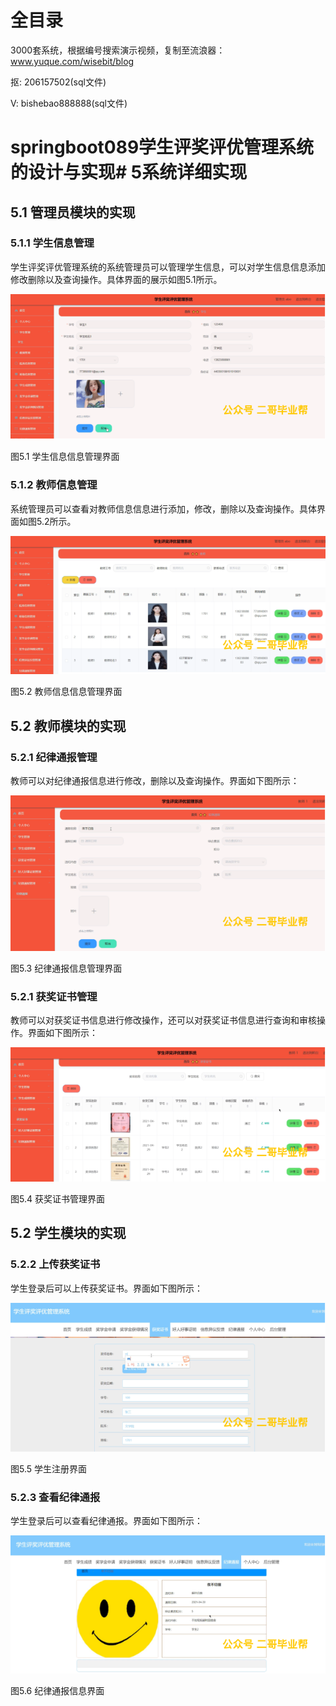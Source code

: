 # 全目录

3000套系统，根据编号搜索演示视频，复制至流浪器：www.yuque.com/wisebit/blog


<p>抠: 206157502(sql文件)</p>
<p>V: bishebao888888(sql文件)</p>


# springboot089学生评奖评优管理系统的设计与实现# 5系统详细实现
## 5.1 管理员模块的实现
### 5.1.1 学生信息管理
学生评奖评优管理系统的系统管理员可以管理学生信息，可以对学生信息信息添加修改删除以及查询操作。具体界面的展示如图5.1所示。

![](/md/blog.010.png)

图5.1 学生信息信息管理界面
### 5.1.2 教师信息管理
系统管理员可以查看对教师信息信息进行添加，修改，删除以及查询操作。具体界面如图5.2所示。

![](/md/blog.011.png)

图5.2 教师信息信息管理界面
## 5.2 教师模块的实现
### 5.2.1 纪律通报管理
教师可以对纪律通报信息进行修改，删除以及查询操作。界面如下图所示：

![](/md/blog.012.png)

图5.3 纪律通报信息管理界面
### 5.2.1 获奖证书管理
教师可以对获奖证书信息进行修改操作，还可以对获奖证书信息进行查询和审核操作。界面如下图所示：

![](/md/blog.013.png)

图5.4 获奖证书管理界面

## 5.2 学生模块的实现
### 5.2.2 上传获奖证书
学生登录后可以上传获奖证书。界面如下图所示：

![](/md/blog.014.png)

图5.5 学生注册界面
### 5.2.3 查看纪律通报
学生登录后可以查看纪律通报。界面如下图所示：

![](/md/blog.015.png)

图5.6 纪律通报信息界面













